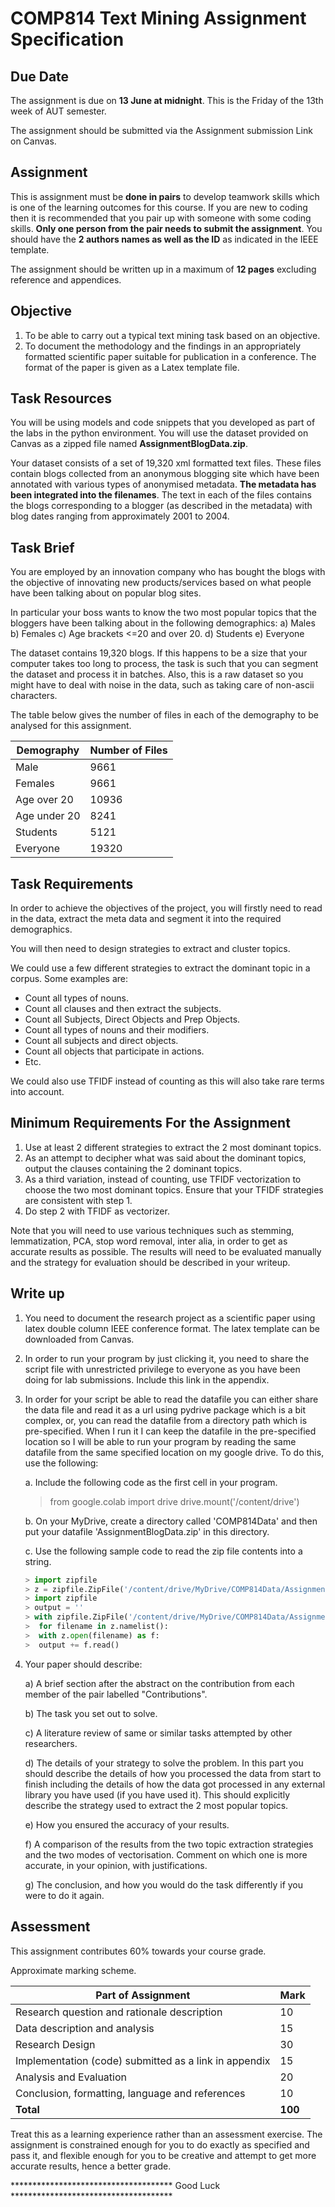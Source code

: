# COMP814 Text Mining Assignment Specification

## Due Date
The assignment is due on **13 June at midnight**. This is the Friday of the 13th week of AUT semester.

The assignment should be submitted via the Assignment submission Link on Canvas.

## Assignment
This is assignment must be **done in pairs** to develop teamwork skills which is one of the learning outcomes for this course. If you are new to coding then it is recommended that you pair up with someone with some coding skills. **Only one person from the pair needs to submit the assignment**. You should have the **2 authors names as well as the ID** as indicated in the IEEE template.

The assignment should be written up in a maximum of **12 pages** excluding reference and appendices.

## Objective
1. To be able to carry out a typical text mining task based on an objective.
2. To document the methodology and the findings in an appropriately formatted scientific paper suitable for publication in a conference. The format of the paper is given as a Latex template file.

## Task Resources
You will be using models and code snippets that you developed as part of the labs in the python environment. You will use the dataset provided on Canvas as a zipped file named **AssignmentBlogData.zip**.

Your dataset consists of a set of 19,320 xml formatted text files. These files contain blogs collected from an anonymous blogging site which have been annotated with various types of anonymised metadata. **The metadata has been integrated into the filenames**. The text in each of the files contains the blogs corresponding to a blogger (as described in the metadata) with blog dates ranging from approximately 2001 to 2004.

## Task Brief
You are employed by an innovation company who has bought the blogs with the objective of innovating new products/services based on what people have been talking about on popular blog sites.

In particular your boss wants to know the two most popular topics that the bloggers have been talking about in the following demographics:
a) Males
b) Females
c) Age brackets <=20 and over 20.
d) Students
e) Everyone

The dataset contains 19,320 blogs. If this happens to be a size that your computer takes too long to process, the task is such that you can segment the dataset and process it in batches. Also, this is a raw dataset so you might have to deal with noise in the data, such as taking care of non-ascii characters.

The table below gives the number of files in each of the demography to be analysed for this assignment.

| Demography | Number of Files |
|------------|----------------|
| Male | 9661 |
| Females | 9661 |
| Age over 20 | 10936 |
| Age under 20 | 8241 |
| Students | 5121 |
| Everyone | 19320 |

## Task Requirements
In order to achieve the objectives of the project, you will firstly need to read in the data, extract the meta data and segment it into the required demographics.

You will then need to design strategies to extract and cluster topics.

We could use a few different strategies to extract the dominant topic in a corpus. Some examples are:
- Count all types of nouns.
- Count all clauses and then extract the subjects.
- Count all Subjects, Direct Objects and Prep Objects.
- Count all types of nouns and their modifiers.
- Count all subjects and direct objects.
- Count all objects that participate in actions.
- Etc.

We could also use TFIDF instead of counting as this will also take rare terms into account.

## Minimum Requirements For the Assignment
1. Use at least 2 different strategies to extract the 2 most dominant topics.
2. As an attempt to decipher what was said about the dominant topics, output the clauses containing the 2 dominant topics.
3. As a third variation, instead of counting, use TFIDF vectorization to choose the two most dominant topics. Ensure that your TFIDF strategies are consistent with step 1.
4. Do step 2 with TFIDF as vectorizer.

Note that you will need to use various techniques such as stemming, lemmatization, PCA, stop word removal, inter alia, in order to get as accurate results as possible. The results will need to be evaluated manually and the strategy for evaluation should be described in your writeup.

## Write up
1. You need to document the research project as a scientific paper using latex double column IEEE conference format. The latex template can be downloaded from Canvas.

2. In order to run your program by just clicking it, you need to share the script file with unrestricted privilege to everyone as you have been doing for lab submissions. Include this link in the appendix.

3. In order for your script be able to read the datafile you can either share the data file and read it as a url using pydrive package which is a bit complex, or, you can read the datafile from a directory path which is pre-specified. When I run it I can keep the datafile in the pre-specified location so I will be able to run your program by reading the same datafile from the same specified location on my google drive. To do this, use the following:

   a. Include the following code as the first cell in your program.
   
   > from google.colab import drive
   > drive.mount('/content/drive')

   b. On your MyDrive, create a directory called 'COMP814Data' and then put your datafile 'AssignmentBlogData.zip' in this directory.

   c. Use the following sample code to read the zip file contents into a string.
   
   ```python
   > import zipfile
   > z = zipfile.ZipFile('/content/drive/MyDrive/COMP814Data/AssignmentBlogData.zip', "r")
   > import zipfile
   > output = ''
   > with zipfile.ZipFile('/content/drive/MyDrive/COMP814Data/AssignmentBlogData.zip') as z:
   >  for filename in z.namelist():
   >  with z.open(filename) as f:
   >  output += f.read()
    ```

4. Your paper should describe:
   
   a) A brief section after the abstract on the contribution from each member of the pair labelled "Contributions".
   
   b) The task you set out to solve.
   
   c) A literature review of same or similar tasks attempted by other researchers.
   
   d) The details of your strategy to solve the problem. In this part you should describe the details of how you processed the data from start to finish including the details of how the data got processed in any external library you have used (if you have used it). This should explicitly describe the strategy used to extract the 2 most popular topics.
   
   e) How you ensured the accuracy of your results.
   
   f) A comparison of the results from the two topic extraction strategies and the two modes of vectorisation. Comment on which one is more accurate, in your opinion, with justifications.
   
   g) The conclusion, and how you would do the task differently if you were to do it again.

## Assessment
This assignment contributes 60% towards your course grade.

Approximate marking scheme.

| Part of Assignment | Mark |
|-------------------|------|
| Research question and rationale description | 10 |
| Data description and analysis | 15 |
| Research Design | 30 |
| Implementation (code) submitted as a link in appendix | 15 |
| Analysis and Evaluation | 20 |
| Conclusion, formatting, language and references | 10 |
| **Total** | **100** |

Treat this as a learning experience rather than an assessment exercise. The assignment is constrained enough for you to do exactly as specified and pass it, and flexible enough for you to be creative and attempt to get more accurate results, hence a better grade.

************************************* Good Luck *************************************